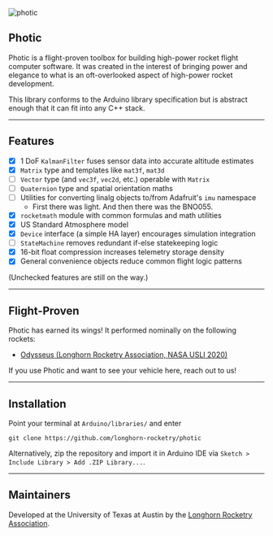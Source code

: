 ![photic](https://stefandebruyn.github.io/assets/images/photic-banner.png)

## Photic

Photic is a flight-proven toolbox for building high-power rocket flight computer
software. It was created in the interest of bringing power and elegance
to what is an oft-overlooked aspect of high-power rocket development.

This library conforms to the Arduino library specification but is abstract
enough that it can fit into any C++ stack.

---

## Features

- [x] 1 DoF `KalmanFilter` fuses sensor data into accurate altitude estimates
- [x] `Matrix` type and templates like `mat3f`, `mat3d`
- [ ] `Vector` type (and `vec3f`, `vec2d`, etc.) operable with `Matrix`
- [ ] `Quaternion` type and spatial orientation maths
- [ ] Utilities for converting linalg objects to/from Adafruit's `imu` namespace
  - First there was light. And then there was the BNO055.
- [x] `rocketmath` module with common formulas and math utilities
- [x] US Standard Atmosphere model
- [x] `Device` interface (a simple HA layer) encourages simulation integration
- [ ] `StateMachine` removes redundant if-else statekeeping logic
- [x] 16-bit float compression increases telemetry storage density
- [x] General convenience objects reduce common flight logic patterns

(Unchecked features are still on the way.)

---

## Flight-Proven

Photic has earned its wings! It performed nominally on the following rockets:

- [Odysseus (Longhorn Rocketry Association, NASA USLI 2020)](https://www.youtube.com/watch?v=fBGkhfvlj6I)

If you use Photic and want to see your vehicle here, reach out to us!

---

## Installation

Point your terminal at `Arduino/libraries/` and enter

```
git clone https://github.com/longhorn-rocketry/photic
```

Alternatively, zip the repository and import it in Arduino IDE via `Sketch > Include Library > Add .ZIP Library...`.

---

## Maintainers

Developed at the University of Texas at Austin by the [Longhorn Rocketry Association](http://www.longhornrocketry.org/).
